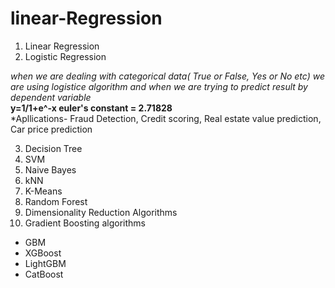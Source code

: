 # linear-Regression

1. Linear Regression
2. Logistic Regression

*when we are dealing with categorical data( True or False, Yes or No etc) we are using logistice algorithm and 
when we are trying to predict result by dependent variable*<br>
**y=1/1+e^-x euler's constant = 2.71828**<br>
*Apllications- Fraud Detection, Credit scoring, Real estate value prediction, Car price prediction

3. Decision Tree
4. SVM
5. Naive Bayes
6. kNN
7. K-Means
8. Random Forest
9. Dimensionality Reduction Algorithms
10. Gradient Boosting algorithms
* GBM
* XGBoost
* LightGBM
* CatBoost
